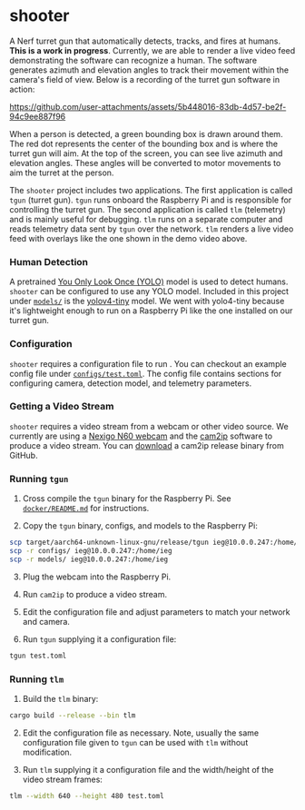 # shooter

A Nerf turret gun that automatically detects, tracks, and fires at humans.
**This is a work in progress**. Currently, we are able to render a live video
feed demonstrating the software can recognize a human. The software generates
azimuth and elevation angles to track their movement within the camera's field
of view. Below is a recording of the turret gun software in action:

https://github.com/user-attachments/assets/5b448016-83db-4d57-be2f-94c9ee887f96

When a person is detected, a green bounding box is drawn around them. The red
dot represents the center of the bounding box and is where the turret gun will
aim. At the top of the screen, you can see live azimuth and elevation angles.
These angles will be converted to motor movements to aim the turret at the
person.

The `shooter` project includes two applications. The first application is called
`tgun` (turret gun). `tgun` runs onboard the Raspberry Pi and is responsible for
controlling the turret gun. The second application is called `tlm` (telemetry)
and is mainly useful for debugging. `tlm` runs on a separate computer and reads
telemetry data sent by `tgun` over the network. `tlm` renders a live video feed
with overlays like the one shown in the demo video above.

### Human Detection

A pretrained [You Only Look Once (YOLO)][1] model is used to detect humans.
`shooter` can be configured to use any YOLO model. Included in this project
under [`models/`](models/) is the [yolov4-tiny][2] model. We went with
yolo4-tiny because it's lightweight enough to run on a Raspberry Pi like the one
installed on our turret gun.

### Configuration

`shooter` requires a configuration file to run . You can checkout an example
config file under [`configs/test.toml`](configs/test.toml). The config file
contains sections for configuring camera, detection model, and telemetry
parameters.

### Getting a Video Stream

`shooter` requires a video stream from a webcam or other video source. We
currently are using a [Nexigo N60 webcam][5] and the [cam2ip][3] software to
produce a video stream. You can [download][4] a cam2ip release binary from
GitHub.

### Running `tgun`

1. Cross compile the `tgun` binary for the Raspberry Pi. See [`docker/README.md`](docker/README.md) for instructions.

2. Copy the `tgun` binary, configs, and models to the Raspberry Pi:

```bash
scp target/aarch64-unknown-linux-gnu/release/tgun ieg@10.0.0.247:/home/ieg
scp -r configs/ ieg@10.0.0.247:/home/ieg
scp -r models/ ieg@10.0.0.247:/home/ieg
```

3. Plug the webcam into the Raspberry Pi.

4. Run `cam2ip` to produce a video stream.

5. Edit the configuration file and adjust parameters to match your network and
   camera.

6. Run `tgun` supplying it a configuration file:

```bash
tgun test.toml
```

### Running `tlm`

1. Build the `tlm` binary:

```bash
cargo build --release --bin tlm
```

2. Edit the configuration file as necessary. Note, usually the same
   configuration file given to `tgun` can be used with `tlm` without
   modification.

3. Run `tlm` supplying it a configuration file and the width/height of the
   video stream frames:

```bash
tlm --width 640 --height 480 test.toml
```

[1]: https://github.com/AlexeyAB/darknet
[2]: https://github.com/AlexeyAB/darknet?tab=readme-ov-file#pre-trained-models
[3]: https://github.com/gen2brain/cam2ip
[4]: https://github.com/gen2brain/cam2ip/releases/tag/1.6
[5]: https://www.amazon.com/gp/product/B088TSR6YJ/ref=ppx_yo_dt_b_search_asin_title?ie=UTF8&psc=1
